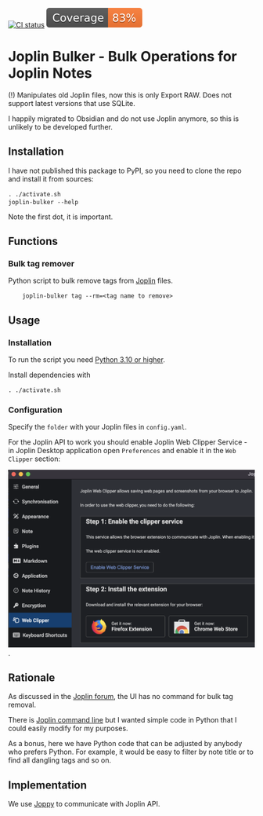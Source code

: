 [![CI status](https://github.com/andgineer/joplin-bulker/workflows/ci/badge.svg)](https://github.com/andgineer/joplin-bulker/actions)
[![Coverage](https://raw.githubusercontent.com/andgineer/joplin-bulker/python-coverage-comment-action-data/badge.svg)](https://htmlpreview.github.io/?https://github.com/andgineer/joplin-bulker/blob/python-coverage-comment-action-data/htmlcov/index.html)
# Joplin Bulker - Bulk Operations for Joplin Notes
(!) Manipulates old Joplin files, now this is only Export RAW.
Does not support latest versions that use SQLite.

I happily migrated to Obsidian and do not use Joplin anymore, so this is unlikely to be developed further.

## Installation

I have not published this package to PyPI, so you need to clone the repo and install it from sources:

    . ./activate.sh
    joplin-bulker --help

Note the first dot, it is important.

## Functions

### Bulk tag remover

Python script to bulk remove tags from [Joplin](https://joplinapp.org) files.

        joplin-bulker tag --rm=<tag name to remove>

## Usage

### Installation

To run the script you need [Python 3.10 or higher](https://www.python.org/getit/).

Install dependencies with

    . ./activate.sh

### Configuration

Specify the `folder` with your Joplin files in `config.yaml`.

For the Joplin API to work you should enable Joplin Web Clipper Service - in Joplin Desktop application open `Preferences`
and enable it in the `Web Clipper` section:

![](img/enable_clipper.png).

## Rationale

As discussed in the [Joplin forum](https://discourse.joplinapp.org/t/add-or-remove-tags-for-multiple-notes/4368/6),
the UI has no command for bulk tag removal.

There is [Joplin command line](https://joplinapp.org/terminal/) but I wanted simple
code in Python that I could easily modify for my purposes.

As a bonus, here we have Python code that can be
adjusted by anybody who prefers Python.
For example, it would be easy to filter by note title or to find all
dangling tags and so on.

## Implementation

We use [Joppy](https://github.com/marph91/joppy) to communicate with Joplin API.
